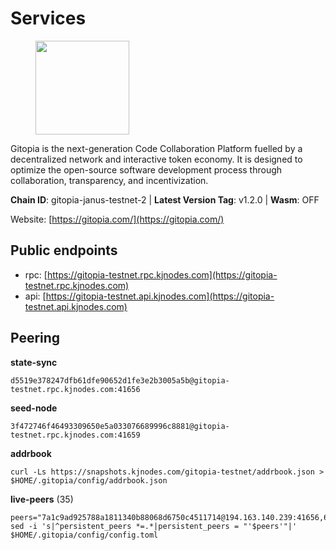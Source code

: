 # Services

<figure><img src="https://raw.githubusercontent.com/kj89/testnet_manuals/main/pingpub/logos/gitopia.png" width="150" alt=""><figcaption></figcaption></figure>

Gitopia is the next-generation Code Collaboration Platform fuelled by  a decentralized network and interactive token economy. It is designed  to optimize the open-source software development process through  collaboration, transparency, and incentivization.

**Chain ID**: gitopia-janus-testnet-2 | **Latest Version Tag**: v1.2.0 | **Wasm**: OFF

Website: [https://gitopia.com/](https://gitopia.com/)


## Public endpoints

* rpc: [https://gitopia-testnet.rpc.kjnodes.com](https://gitopia-testnet.rpc.kjnodes.com)
* api: [https://gitopia-testnet.api.kjnodes.com](https://gitopia-testnet.api.kjnodes.com)

## Peering

**state-sync**

```
d5519e378247dfb61dfe90652d1fe3e2b3005a5b@gitopia-testnet.rpc.kjnodes.com:41656
```

**seed-node**

```
3f472746f46493309650e5a033076689996c8881@gitopia-testnet.rpc.kjnodes.com:41659
```

**addrbook**
```
curl -Ls https://snapshots.kjnodes.com/gitopia-testnet/addrbook.json > $HOME/.gitopia/config/addrbook.json
```

**live-peers** (35)
```
peers="7a1c9ad925788a1811340b88068d6750c4511714@194.163.140.239:41656,61f824be9bdfe9a73b55ad162a9ed0bfe9121bbe@38.242.147.76:26656,d5519e378247dfb61dfe90652d1fe3e2b3005a5b@65.109.68.190:41656,2f0484f05aa2d58d91aa21ea7cb9ce81c2e207ea@85.239.240.187:26656,91bf3eb973595dd4621ccf5853e5ac78c48058da@194.163.180.77:656,e9e671e22d794a4f80e32133905c83585b057a5d@86.48.3.0:26656,d159db085278927848c98b185b5871bf265669d9@185.250.36.169:41656,599bb15403aae7679ba59f878ee8b9c39264fc93@185.213.25.129:60956,b30d41820868f19784589dce150f07e3bdce8ea2@86.48.0.95:26656,8e9c65f65157cd5540e94335ae068c4040cf9b3b@83.171.249.165:656,980e2ec8f4ddba44e4a928452e49f3cae722fce3@65.21.182.244:27656,32254e5e11c49d8802f4c5bbd2c682eebd72ea33@80.241.220.28:60956,e79532749fb5dd95366f4568a7b2430d0e316fb5@84.46.255.163:26656,2e714e8854361967515a8b859f8f4b0d9b8d11e8@194.163.190.86:26656,938ac1e4262cb2341bac323156fc3637f1b9c472@84.46.240.25:41656,f4a2a6b840d1bad6f09c726d51f81d03f41c9ecc@194.146.13.246:656,eb5fee5e8d7d5a300db7c89a4a24a205197f85c5@185.237.97.56:656,5171aad5f862d474b36fc8049be3339068c96cc9@165.232.151.144:26656,023c6a86fbd8b8368503c92bd612a8c0379a26e5@194.146.13.251:656,730983044bcc3f8e688bc2436da8a171fd843922@154.12.243.189:656,3b7845f8c8361c2f2de742473cd891c6e8cdeabf@83.171.249.159:656,b19cf9ffb92876b32e18a97d092e08565e40899b@185.216.203.66:41656,c84906b19dc7dc7bda94ab2167d4b0af64a28b49@45.151.122.191:656,b44d4fd0799d2c06fbec0257b376c0520bdb226a@185.250.37.147:41656,8f4c2887e46edc200a95afeaa87cb63bdddd26e2@185.239.208.131:656,e87b6771feff9f3c41e23a7c1e42b507345505fb@194.34.232.99:26656,d2291c87bdef89c31f8e4008ddc0dee2d2a8ef50@143.244.182.43:26656,075aa5cd1437de2a072878c347f9d4eb5849c842@86.48.5.165:26656,72678266f62ab7f0e79acfe9579701f12693dd7a@185.216.75.69:41656,458a98d6293064bdf3d6f86e0e2aa87bbb450f07@75.119.144.48:656,f97115243c6291081b546e8d59f51e5ecede4168@149.102.155.225:26656,0c37cd47e46901caadd8288a158edb81d37427a0@209.126.6.101:26656,deca8c5aed2d1e617789d80927394a1d4d1c7360@149.102.146.123:26656,e8799d0034f6b99cc01916639dc424c7d2548784@185.169.252.60:36656,42ba206efd9dd10847fa20f09a74fde6706442aa@194.146.13.128:60956"
sed -i 's|^persistent_peers *=.*|persistent_peers = "'$peers'"|' $HOME/.gitopia/config/config.toml
```
